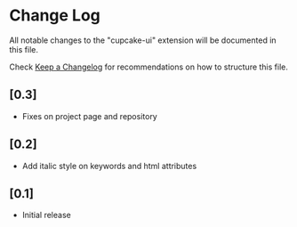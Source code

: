 # Change Log
All notable changes to the "cupcake-ui" extension will be documented in this file.

Check [Keep a Changelog](http://keepachangelog.com/) for recommendations on how to structure this file.

## [0.3]
- Fixes on project page and repository

## [0.2]
- Add italic style on keywords and html attributes

## [0.1]
- Initial release
